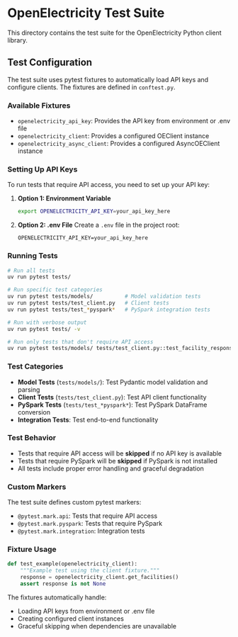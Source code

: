 # OpenElectricity Test Suite

This directory contains the test suite for the OpenElectricity Python client library.

## Test Configuration

The test suite uses pytest fixtures to automatically load API keys and configure clients. The fixtures are defined in `conftest.py`.

### Available Fixtures

- `openelectricity_api_key`: Provides the API key from environment or .env file
- `openelectricity_client`: Provides a configured OEClient instance
- `openelectricity_async_client`: Provides a configured AsyncOEClient instance

### Setting Up API Keys

To run tests that require API access, you need to set up your API key:

1. **Option 1: Environment Variable**
   ```bash
   export OPENELECTRICITY_API_KEY=your_api_key_here
   ```

2. **Option 2: .env File**
   Create a `.env` file in the project root:
   ```
   OPENELECTRICITY_API_KEY=your_api_key_here
   ```

### Running Tests

```bash
# Run all tests
uv run pytest tests/

# Run specific test categories
uv run pytest tests/models/          # Model validation tests
uv run pytest tests/test_client.py   # Client tests
uv run pytest tests/test_*pyspark*   # PySpark integration tests

# Run with verbose output
uv run pytest tests/ -v

# Run only tests that don't require API access
uv run pytest tests/models/ tests/test_client.py::test_facility_response_parsing
```

### Test Categories

- **Model Tests** (`tests/models/`): Test Pydantic model validation and parsing
- **Client Tests** (`tests/test_client.py`): Test API client functionality
- **PySpark Tests** (`tests/test_*pyspark*`): Test PySpark DataFrame conversion
- **Integration Tests**: Test end-to-end functionality

### Test Behavior

- Tests that require API access will be **skipped** if no API key is available
- Tests that require PySpark will be **skipped** if PySpark is not installed
- All tests include proper error handling and graceful degradation

### Custom Markers

The test suite defines custom pytest markers:

- `@pytest.mark.api`: Tests that require API access
- `@pytest.mark.pyspark`: Tests that require PySpark
- `@pytest.mark.integration`: Integration tests

### Fixture Usage

```python
def test_example(openelectricity_client):
    """Example test using the client fixture."""
    response = openelectricity_client.get_facilities()
    assert response is not None
```

The fixtures automatically handle:
- Loading API keys from environment or .env file
- Creating configured client instances
- Graceful skipping when dependencies are unavailable
